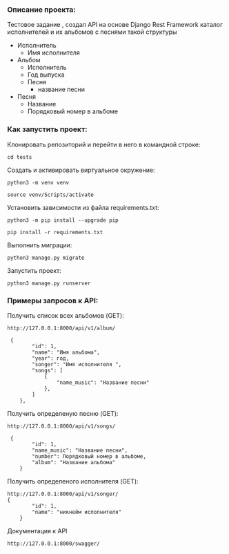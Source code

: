 ### Описание проекта:

Тестовое задание ,  создал API на основе Django Rest Framework каталог исполнителей и их альбомов с песнями такой структуры

- Исполнитель
    - Имя исполнителя
- Альбом
    - Исполнитель
    - Год выпуска
    - Песня
        - название песни
- Песня
    -  Название
    -  Порядковый номер в альбоме

### Как запустить проект:

Клонировать репозиторий и перейти в него в командной строке:


```
cd tests
```

Cоздать и активировать виртуальное окружение:

```
python3 -m venv venv
```

```
source venv/Scripts/activate
```

Установить зависимости из файла requirements.txt:

```
python3 -m pip install --upgrade pip
```

```
pip install -r requirements.txt
```

Выполнить миграции:

```
python3 manage.py migrate
```

Запустить проект:

```
python3 manage.py runserver
```

### Примеры запросов к API:

Получить список всех альбомов (GET):
```
http://127.0.0.1:8000/api/v1/album/

 {
        "id": 1,
        "name": "Имя альбома",
        "year": год,
        "songer": "Имя исполнителя ",
        "songs": [
            {
                "name_music": "Название песни"
            },
        ]
    },
```

Получить определеную песню  (GET):
```
http://127.0.0.1:8000/api/v1/songs/

 {
        "id": 1,
        "name_music": "Название песни",
        "number": Порядковый номер в альбоме,
        "album": "Название альбома"
    }
```

Получить определеного исполнителя (GET):
```
http://127.0.0.1:8000/api/v1/songer/
{
        "id": 1,
        "name": "никнейм исполнителя"
    }
```
Документация к API
```
http://127.0.0.1:8000/swagger/
```